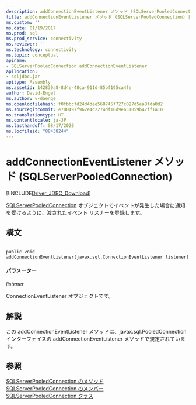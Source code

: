 ```yaml
---
description: addConnectionEventListener メソッド (SQLServerPooledConnection)
title: addConnectionEventListener メソッド (SQLServerPooledConnection) | Microsoft Docs
ms.custom: ''
ms.date: 01/19/2017
ms.prod: sql
ms.prod_service: connectivity
ms.reviewer: ''
ms.technology: connectivity
ms.topic: conceptual
apiname:
- SQLServerPooledConnection.addConnectionEventListener
apilocation:
- sqljdbc.jar
apitype: Assembly
ms.assetid: 142830a8-8d4e-48ca-911d-85bf195ca4fe
author: David-Engel
ms.author: v-daenge
ms.openlocfilehash: f0fbbcfd24d4dee568745f727c027d5ea8fda0d2
ms.sourcegitcommit: e700497f962e4c2274df16d9e651059b42ff1a10
ms.translationtype: HT
ms.contentlocale: ja-JP
ms.lasthandoff: 08/17/2020
ms.locfileid: "88438244"
---
```

# <a name="addconnectioneventlistener-method-sqlserverpooledconnection"></a>addConnectionEventListener メソッド (SQLServerPooledConnection)
[!INCLUDE[Driver_JDBC_Download](../../../includes/driver_jdbc_download.md)]

  [SQLServerPooledConnection](../../../connect/jdbc/reference/sqlserverpooledconnection-class.md) オブジェクトでイベントが発生した場合に通知を受けるように、渡されたイベント リスナーを登録します。  
  
## <a name="syntax"></a>構文  
  
```  
  
public void addConnectionEventListener(javax.sql.ConnectionEventListener listener)  
```  
  
#### <a name="parameters"></a>パラメーター  
 *listener*  
  
 ConnectionEventListener オブジェクトです。  
  
## <a name="remarks"></a>解説  
 この addConnectionEventListener メソッドは、javax.sql.PooledConnection インターフェイスの addConnectionEventListener メソッドで規定されています。  
  
## <a name="see-also"></a>参照  
 [SQLServerPooledConnection のメソッド](../../../connect/jdbc/reference/sqlserverpooledconnection-methods.md)   
 [SQLServerPooledConnection のメンバー](../../../connect/jdbc/reference/sqlserverpooledconnection-members.md)   
 [SQLServerPooledConnection クラス](../../../connect/jdbc/reference/sqlserverpooledconnection-class.md)  
  
  
